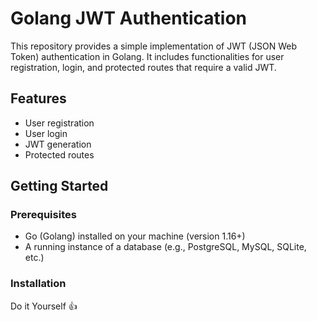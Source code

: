 # Golang JWT Authentication

This repository provides a simple implementation of JWT (JSON Web Token) authentication in Golang. It includes functionalities for user registration, login, and protected routes that require a valid JWT.

## Features

- User registration
- User login
- JWT generation
- Protected routes

## Getting Started

### Prerequisites

- Go (Golang) installed on your machine (version 1.16+)
- A running instance of a database (e.g., PostgreSQL, MySQL, SQLite, etc.)

### Installation

Do it Yourself 👍
